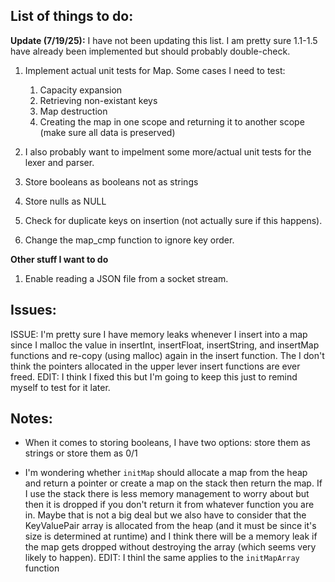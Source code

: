 ## List of things to do:

**Update (7/19/25):** I have not been updating this list. I am pretty sure 1.1-1.5 have already been implemented but should probably double-check.

1. Implement actual unit tests for Map. Some cases I need to test:

    1. Capacity expansion
    3. Retrieving non-existant keys
    4. Map destruction
    5. Creating the map in one scope and returning it to another scope (make sure all data is preserved)

2. I also probably want to impelment some more/actual unit tests for the lexer and parser.
3. Store booleans as booleans not as strings
4. Store nulls as NULL
5. Check for duplicate keys on insertion (not actually sure if this happens).
6. Change the map_cmp function to ignore key order.

**Other stuff I want to do**

1. Enable reading a JSON file from a socket stream.


## Issues:

ISSUE: I'm pretty sure I have memory leaks whenever I insert into a map since I malloc the value in insertInt, insertFloat, insertString,
      and insertMap functions and re-copy (using malloc) again in the insert function. The I don't think the pointers allocated in the
      upper lever insert functions are ever freed.
      EDIT: I think I fixed this but I'm going to keep this just to remind myself to test for it later.


## Notes:

- When it comes to storing booleans, I have two options: store them as strings or store them as 0/1

- I'm wondering whether `initMap` should allocate a map from the heap and return a pointer or create a map on the stack
then return the map. If I use the stack there is less memory management to worry about but then it is dropped if you don't
return it from whatever function you are in. Maybe that is not a big deal but we also have to consider that the KeyValuePair array
is allocated from the heap (and it must be since it's size is determined at runtime) and I think there will be a memory leak
if the map gets dropped without destroying the array (which seems very likely to happen).
EDIT: I thinl the same applies to the `initMapArray` function

